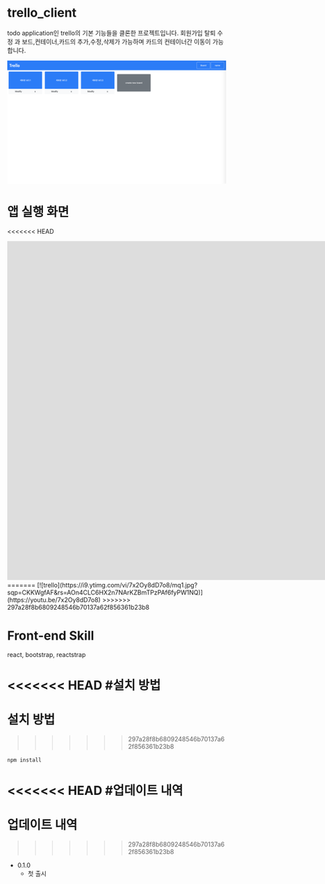 # trello_client
todo application인 trello의 기본 기능들을 클론한 프로젝트입니다. 
회원가입 탈퇴 수정 과 보드,컨테이너,카드의 추가,수정,삭제가 가능하며 카드의 컨테이너간 이동이 가능합니다. 

![](./main.png)

# 앱 실행 화면
<<<<<<< HEAD
<iframe width="1635" height="779" src="https://www.youtube.com/embed/7x2Oy8dD7o8" frameborder="0" allow="accelerometer; autoplay; encrypted-media; gyroscope; picture-in-picture" allowfullscreen></iframe>
=======
[![trello](https://i9.ytimg.com/vi/7x2Oy8dD7o8/mq1.jpg?sqp=CKKWgfAF&rs=AOn4CLC6HX2n7NArKZBmTPzPAf6fyPW1NQ)](https://youtu.be/7x2Oy8dD7o8)
>>>>>>> 297a28f8b6809248546b70137a62f856361b23b8

# Front-end Skill
react, bootstrap, reactstrap

<<<<<<< HEAD
#설치 방법
=======
# 설치 방법
>>>>>>> 297a28f8b6809248546b70137a62f856361b23b8
```sh
npm install
```

<<<<<<< HEAD
#업데이트 내역
=======
# 업데이트 내역
>>>>>>> 297a28f8b6809248546b70137a62f856361b23b8
* 0.1.0
    * 첫 출시
